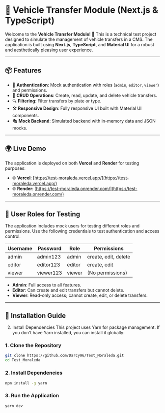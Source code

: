 # 🚗 Vehicle Transfer Module (Next.js & TypeScript)

Welcome to the **Vehicle Transfer Module**! 🎉 This is a technical test project designed to simulate the management of vehicle transfers in a CMS. The application is built using **Next.js**, **TypeScript**, and **Material UI** for a robust and aesthetically pleasing user experience.

---

## **📦 Features**

- 🔐 **Authentication**: Mock authentication with roles (`admin`, `editor`, `viewer`) and permissions.
- 📄 **CRUD Operations**: Create, read, update, and delete vehicle transfers.
- 🔍 **Filtering**: Filter transfers by plate or type.
- 🛠️ **Responsive Design**: Fully responsive UI built with Material UI components.
- 🎭 **Mock Backend**: Simulated backend with in-memory data and JSON mocks.

---
## **🌍 Live Demo**

The application is deployed on both **Vercel** and **Render** for testing purposes:

- 🌐 **Vercel**: [https://test-moraleda.vercel.app/](https://test-moraleda.vercel.app/)
- 🌐 **Render**: [https://test-moraleda.onrender.com/](https://test-moraleda.onrender.com/)

---
## **🔑 User Roles for Testing**

The application includes mock users for testing different roles and permissions. Use the following credentials to test authentication and access control:

| **Username** | **Password** | **Role**   | **Permissions**          |
|--------------|--------------|------------|--------------------------|
| admin        | admin123     | admin      | create, edit, delete     |
| editor       | editor123    | editor     | create, edit             |
| viewer       | viewer123    | viewer     | (No permissions)         |

- **Admin**: Full access to all features.
- **Editor**: Can create and edit transfers but cannot delete.
- **Viewer**: Read-only access; cannot create, edit, or delete transfers.

---

## **🚀 Installation Guide**


2. Install Dependencies
This project uses Yarn for package management. If you don't have Yarn installed, you can install it globally:

### **1. Clone the Repository**
```bash
git clone https://github.com/Darcy96/Test_Moraleda.git
cd Test_Moraleda
```

### **2. Install Dependencies**
```bash
npm install -g yarn
```

### **3. Run the Application**
```bash
yarn dev
```
